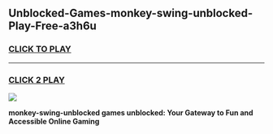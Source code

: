 
## Unblocked-Games-monkey-swing-unblocked-Play-Free-a3h6u
<h3>
<a href="https://premium76.site?title=monkey-swing-unblocked&ref=10A">CLICK TO PLAY</a></h3>
<hr>

<h3>
<a href="https://premium76.site?title=monkey-swing-unblocked&ref=10A">CLICK 2 PLAY</a>
  
</h3>

<a href="https://premium76.site?title=monkey-swing-unblocked&ref=10A"><img src="https://clearcache.store/games.png"></a>


**monkey-swing-unblocked games unblocked: Your Gateway to Fun and Accessible Online Gaming**
